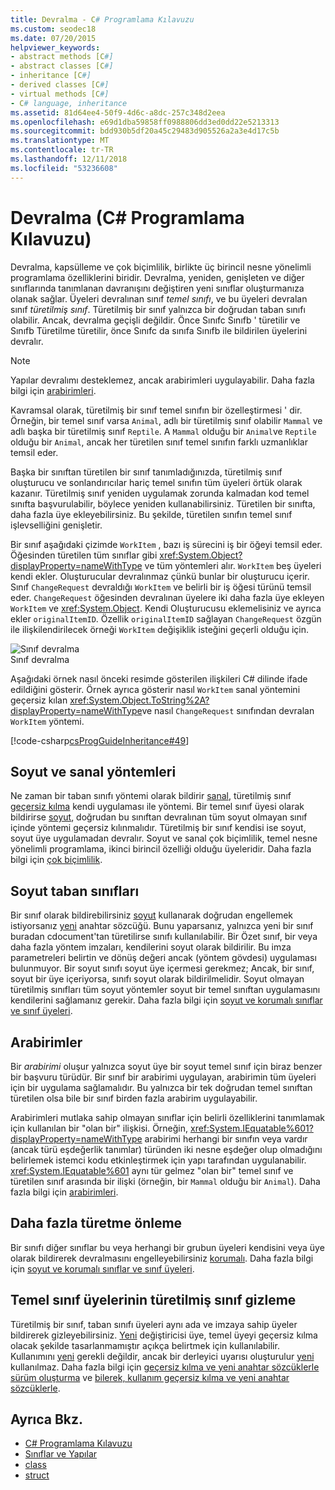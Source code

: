 ```yaml
---
title: Devralma - C# Programlama Kılavuzu
ms.custom: seodec18
ms.date: 07/20/2015
helpviewer_keywords:
- abstract methods [C#]
- abstract classes [C#]
- inheritance [C#]
- derived classes [C#]
- virtual methods [C#]
- C# language, inheritance
ms.assetid: 81d64ee4-50f9-4d6c-a8dc-257c348d2eea
ms.openlocfilehash: e69d1dba59858ff0988806dd3ed0dd22e5213313
ms.sourcegitcommit: bdd930b5df20a45c29483d905526a2a3e4d17c5b
ms.translationtype: MT
ms.contentlocale: tr-TR
ms.lasthandoff: 12/11/2018
ms.locfileid: "53236608"
---
```

# <a name="inheritance-c-programming-guide"></a>Devralma (C# Programlama Kılavuzu)

Devralma, kapsülleme ve çok biçimlilik, birlikte üç birincil nesne yönelimli programlama özelliklerini biridir. Devralma, yeniden, genişleten ve diğer sınıflarında tanımlanan davranışını değiştiren yeni sınıflar oluşturmanıza olanak sağlar. Üyeleri devralınan sınıf *temel sınıfı*, ve bu üyeleri devralan sınıf *türetilmiş sınıf*. Türetilmiş bir sınıf yalnızca bir doğrudan taban sınıfı olabilir. Ancak, devralma geçişli değildir. Önce Sınıfc Sınıfb ' türetilir ve Sınıfb Türetilme türetilir, önce Sınıfc da sınıfa Sınıfb ile bildirilen üyelerini devralır.  
  
> [!NOTE]
>  Yapılar devralımı desteklemez, ancak arabirimleri uygulayabilir. Daha fazla bilgi için [arabirimleri](../../../csharp/programming-guide/interfaces/index.md).  
  
 Kavramsal olarak, türetilmiş bir sınıf temel sınıfın bir özelleştirmesi ' dir. Örneğin, bir temel sınıf varsa `Animal`, adlı bir türetilmiş sınıf olabilir `Mammal` ve adlı başka bir türetilmiş sınıf `Reptile`. A `Mammal` olduğu bir `Animal`ve `Reptile` olduğu bir `Animal`, ancak her türetilen sınıf temel sınıfın farklı uzmanlıklar temsil eder.  
  
 Başka bir sınıftan türetilen bir sınıf tanımladığınızda, türetilmiş sınıf oluşturucu ve sonlandırıcılar hariç temel sınıfın tüm üyeleri örtük olarak kazanır. Türetilmiş sınıf yeniden uygulamak zorunda kalmadan kod temel sınıfta başvurulabilir, böylece yeniden kullanabilirsiniz. Türetilen bir sınıfta, daha fazla üye ekleyebilirsiniz. Bu şekilde, türetilen sınıfın temel sınıf işlevselliğini genişletir.  
  
 Bir sınıf aşağıdaki çizimde `WorkItem` , bazı iş sürecini iş bir öğeyi temsil eder. Öğesinden türetilen tüm sınıflar gibi <xref:System.Object?displayProperty=nameWithType> ve tüm yöntemleri alır. `WorkItem` beş üyeleri kendi ekler. Oluşturucular devralınmaz çünkü bunlar bir oluşturucu içerir. Sınıf `ChangeRequest` devraldığı `WorkItem` ve belirli bir iş öğesi türünü temsil eder. `ChangeRequest` öğesinden devralınan üyelere iki daha fazla üye ekleyen `WorkItem` ve <xref:System.Object>. Kendi Oluşturucusu eklemelisiniz ve ayrıca ekler `originalItemID`. Özellik `originalItemID` sağlayan `ChangeRequest` özgün ile ilişkilendirilecek örneği `WorkItem` değişiklik isteğini geçerli olduğu için.  
  
 ![Sınıf devralma](../../../csharp/programming-guide/classes-and-structs/media/class_inheritance.png "Class_Inheritance")  
Sınıf devralma  
  
 Aşağıdaki örnek nasıl önceki resimde gösterilen ilişkileri C# dilinde ifade edildiğini gösterir. Örnek ayrıca gösterir nasıl `WorkItem` sanal yöntemini geçersiz kılan <xref:System.Object.ToString%2A?displayProperty=nameWithType>ve nasıl `ChangeRequest` sınıfından devralan `WorkItem` yöntemi.  
  
 [!code-csharp[csProgGuideInheritance#49](../../../csharp/programming-guide/classes-and-structs/codesnippet/CSharp/inheritance_1.cs)]  
  
## <a name="abstract-and-virtual-methods"></a>Soyut ve sanal yöntemleri  
 Ne zaman bir taban sınıfı yöntemi olarak bildirir [sanal](../../../csharp/language-reference/keywords/virtual.md), türetilmiş sınıf [geçersiz kılma](../../../csharp/language-reference/keywords/override.md) kendi uygulaması ile yöntemi. Bir temel sınıf üyesi olarak bildirirse [soyut](../../../csharp/language-reference/keywords/abstract.md), doğrudan bu sınıftan devralınan tüm soyut olmayan sınıf içinde yöntemi geçersiz kılınmalıdır. Türetilmiş bir sınıf kendisi ise soyut, soyut üye uygulamadan devralır. Soyut ve sanal çok biçimlilik, temel nesne yönelimli programlama, ikinci birincil özelliği olduğu üyeleridir. Daha fazla bilgi için [çok biçimlilik](../../../csharp/programming-guide/classes-and-structs/polymorphism.md).  
  
## <a name="abstract-base-classes"></a>Soyut taban sınıfları  
 Bir sınıf olarak bildirebilirsiniz [soyut](../../../csharp/language-reference/keywords/abstract.md) kullanarak doğrudan engellemek istiyorsanız [yeni](../../../csharp/language-reference/keywords/new.md) anahtar sözcüğü. Bunu yaparsanız, yalnızca yeni bir sınıf buradan cdocument'tan türetilirse sınıfı kullanılabilir. Bir Özet sınıf, bir veya daha fazla yöntem imzaları, kendilerini soyut olarak bildirilir. Bu imza parametreleri belirtin ve dönüş değeri ancak (yöntem gövdesi) uygulaması bulunmuyor. Bir soyut sınıfı soyut üye içermesi gerekmez; Ancak, bir sınıf, soyut bir üye içeriyorsa, sınıfı soyut olarak bildirilmelidir. Soyut olmayan türetilmiş sınıfları tüm soyut yöntemler soyut bir temel sınıftan uygulamasını kendilerini sağlamanız gerekir. Daha fazla bilgi için [soyut ve korumalı sınıflar ve sınıf üyeleri](../../../csharp/programming-guide/classes-and-structs/abstract-and-sealed-classes-and-class-members.md).  
  
## <a name="interfaces"></a>Arabirimler  
 Bir *arabirimi* oluşur yalnızca soyut üye bir soyut temel sınıf için biraz benzer bir başvuru türüdür. Bir sınıf bir arabirimi uygulayan, arabirimin tüm üyeleri için bir uygulama sağlamalıdır. Bu yalnızca bir tek doğrudan temel sınıftan türetilen olsa bile bir sınıf birden fazla arabirim uygulayabilir.  
  
 Arabirimleri mutlaka sahip olmayan sınıflar için belirli özelliklerini tanımlamak için kullanılan bir "olan bir" ilişkisi. Örneğin, <xref:System.IEquatable%601?displayProperty=nameWithType> arabirimi herhangi bir sınıfın veya vardır (ancak türü eşdeğerlik tanımlar) türünden iki nesne eşdeğer olup olmadığını belirlemek istemci kodu etkinleştirmek için yapı tarafından uygulanabilir. <xref:System.IEquatable%601> aynı tür gelmez "olan bir" temel sınıf ve türetilen sınıf arasında bir ilişki (örneğin, bir `Mammal` olduğu bir `Animal`). Daha fazla bilgi için [arabirimleri](../../../csharp/programming-guide/interfaces/index.md).  
  
## <a name="preventing-further-derivation"></a>Daha fazla türetme önleme  
 Bir sınıfı diğer sınıflar bu veya herhangi bir grubun üyeleri kendisini veya üye olarak bildirerek devralmasını engelleyebilirsiniz [korumalı](../../../csharp/language-reference/keywords/sealed.md). Daha fazla bilgi için [soyut ve korumalı sınıflar ve sınıf üyeleri](../../../csharp/programming-guide/classes-and-structs/abstract-and-sealed-classes-and-class-members.md).  
  
## <a name="derived-class-hiding-of-base-class-members"></a>Temel sınıf üyelerinin türetilmiş sınıf gizleme  
 Türetilmiş bir sınıf, taban sınıfı üyeleri aynı ada ve imzaya sahip üyeler bildirerek gizleyebilirsiniz. [Yeni](../../../csharp/language-reference/keywords/new.md) değiştiricisi üye, temel üyeyi geçersiz kılma olacak şekilde tasarlanmamıştır açıkça belirtmek için kullanılabilir. Kullanımını [yeni](../../../csharp/language-reference/keywords/new.md) gerekli değildir, ancak bir derleyici uyarısı oluşturulur [yeni](../../../csharp/language-reference/keywords/new.md) kullanılmaz. Daha fazla bilgi için [geçersiz kılma ve yeni anahtar sözcüklerle sürüm oluşturma](../../../csharp/programming-guide/classes-and-structs/versioning-with-the-override-and-new-keywords.md) ve [bilerek, kullanım geçersiz kılma ve yeni anahtar sözcüklerle](../../../csharp/programming-guide/classes-and-structs/knowing-when-to-use-override-and-new-keywords.md).  
  
## <a name="see-also"></a>Ayrıca Bkz.

- [C# Programlama Kılavuzu](../../../csharp/programming-guide/index.md)  
- [Sınıflar ve Yapılar](../../../csharp/programming-guide/classes-and-structs/index.md)  
- [class](../../../csharp/language-reference/keywords/class.md)  
- [struct](../../../csharp/language-reference/keywords/struct.md)
